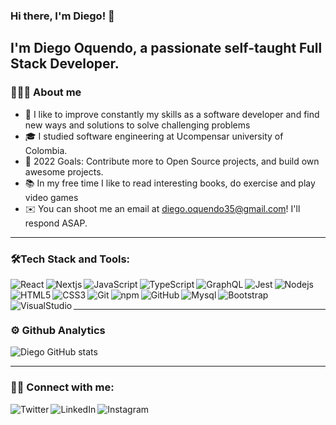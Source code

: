 ### Hi there, I'm Diego! 👋 

## I'm Diego Oquendo, a passionate self-taught Full Stack Developer.

### 👨🏻‍💻 About me 
- 🔭 I like to improve constantly my skills as a software developer and find new ways and solutions to solve challenging problems
- 🎓 I studied software engineering at Ucompensar university of Colombia. 
- 🎯 2022 Goals: Contribute more to Open Source projects, and build own awesome projects.
- 📚 In my free time I like to read interesting books, do exercise and play video games
- ✉️ You can shoot me an email at diego.oquendo35@gmail.com! I'll respond ASAP.

---

### 🛠Tech Stack and Tools:

<img align="left" alt="React" src="https://img.shields.io/badge/React-05122A?style=flat&logo=react&logoColor=007ACC" />
<img align="left" alt="Nextjs" src="https://img.shields.io/badge/next.js-05122A?style=flat&logo=nextdotjs&logoColor=white" />
<img align="left" alt="JavaScript" src="https://img.shields.io/badge/Javascript-05122A?style=flat&logo=javascript&logoColor=CCCC00" />
<img align="left" alt="TypeScript" src="https://img.shields.io/badge/TypeScript-05122A?style=flat&logo=typescript&logoColor=007ACC" />
<img align="left" alt="GraphQL" src="https://img.shields.io/badge/GraphQL-05122A?style=flat&logo=graphql&logoColor=e10098" />
<img align="left" alt="Jest" src="https://img.shields.io/badge/Jest-05122A?style=flat&logo=jest&logoColor=c53c14" />
<img align="left" alt="Nodejs" src="https://img.shields.io/badge/-Node.js-05122A?style=flat&logo=node.js" />
<img align="left" alt="HTML5" src="https://img.shields.io/badge/-HTML-05122A?style=flat&logo=HTML5" />
<img align="left" alt="CSS3" src="https://img.shields.io/badge/-CSS-05122A?style=flat&logo=CSS3&logoColor=1572B6" />
<img align="left" alt="Git" src="https://img.shields.io/badge/-Git-05122A?style=flat&logo=git" />
<img align="left" alt="npm" src="https://img.shields.io/badge/-NPM-05122A?style=flat&logo=npm" />
<img align="left" alt="GitHub" src="https://img.shields.io/badge/-GitHub-05122A?style=flat&logo=github" />
<img align="left" alt="Mysql" src="https://img.shields.io/badge/MySQL-05122A?style=flat&logo=mysql&logoColor=white" />
<img align="left" alt="Bootstrap" src="https://img.shields.io/badge/-Bootstrap-05122A?style=flat&logo=bootstrap&logoColor=563D7C" />
<img align="left" alt="VisualStudio" src="https://img.shields.io/badge/-Visual%20Studio%20Code-05122A?style=flat&logo=visual-studio-code&logoColor=007ACC" />

<br />
<br />

---

### ⚙️ Github Analytics

![Diego GitHub stats](https://github-readme-stats.vercel.app/api?username=doquendob&show_icons=true&theme=radical)

---

### 🤝🏻 Connect with me:

[<img align="left" alt="Twitter" src="https://img.shields.io/badge/-@DiegoOq511337758_-1DA1F2?style=flat&logo=twitter&logoColor=white" />][twitter]
[<img align="left" alt="LinkedIn" src="https://img.shields.io/badge/-Diego%20Oquendo-0077B5?style=flat&logo=Linkedin&logoColor=white" />][linkedin]
[<img align="left" alt="Instagram" src="https://img.shields.io/badge/-@diegobfxlm_-E4405F?style=flat&logo=Instagram&logoColor=white" />][instagram]

<br />

[twitter]: https://twitter.com/DiegoOq51133758
[instagram]: https://instagram.com/diegobfxlm
[linkedin]: https://www.linkedin.com/in/diego-oquendo-beltr%C3%A1n-19317522a/

